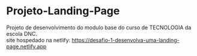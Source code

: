 # Projeto-Landing-Page
Projeto de desenvolvimento do modulo base do curso de TECNOLOGIA da escola DNC.<br>
site hospedado na netlify: https://desafio-1-desenvolva-uma-landing-page.netlify.app

